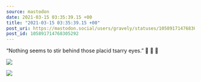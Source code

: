 ```yaml
---
source: mastodon
date: 2021-03-15 03:35:39.15 +00
title: "2021-03-15 03:35:39.15 +00"
post_uri: https://mastodon.social/users/gravely/statuses/105891714768305292
post_id: 105891714768305292
---
```

“Nothing seems to stir behind those placid tsarry eyes.” 😬 😬 😬


![](/images/105891714586524226.jpg)

![](/images/105891714695064789.jpg)

